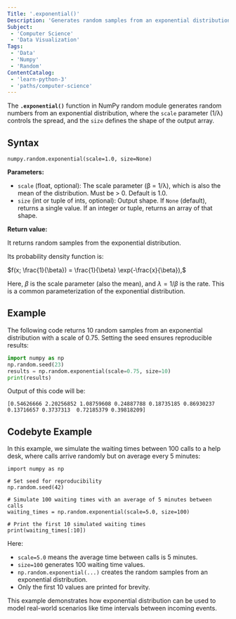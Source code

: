 ```yaml
---
Title: '.exponential()'
Description: 'Generates random samples from an exponential distribution using a specified scale.'
Subject:
 - 'Computer Science'
 - 'Data Visualization'
Tags:
 - 'Data'
 - 'Numpy'
 - 'Random'
ContentCatalog:
 - 'learn-python-3'
 - 'paths/computer-science'
---
```


The **`.exponential()`** function in NumPy random module generates random numbers from an exponential distribution, where the `scale` parameter (1/λ) controls the spread, and the `size` defines the shape of the output array.

## Syntax

```pseudo
numpy.random.exponential(scale=1.0, size=None)
```

**Parameters:**

- `scale` (float, optional): The scale parameter (β = 1/λ), which is also the mean of the distribution. Must be > 0. Default is 1.0.
- `size` (int or tuple of ints, optional): Output shape. If `None` (default), returns a single value. If an integer or tuple, returns an array of that shape.

**Return value:**

It returns random samples from the exponential distribution.

Its probability density function is:

$f(x; \frac{1}{\beta}) = \frac{1}{\beta} \exp(-\frac{x}{\beta}),$

Here, $\beta$ is the scale parameter (also the mean), and $\lambda = 1/\beta$ is the rate. This is a common parameterization of the exponential distribution.

## Example

The following code returns 10 random samples from an exponential distribution with a scale of 0.75. Setting the seed ensures reproducible results:

```py
import numpy as np
np.random.seed(23)
results = np.random.exponential(scale=0.75, size=10)
print(results)
```

Output of this code will be:

```shell
[0.54626666 2.20256852 1.08759608 0.24887788 0.18735185 0.86930237 0.13716657 0.3737313  0.72185379 0.39818209]
```

## Codebyte Example

In this example, we simulate the waiting times between 100 calls to a help desk, where calls arrive randomly but on average every 5 minutes:

```codebyte/python
import numpy as np

# Set seed for reproducibility
np.random.seed(42)

# Simulate 100 waiting times with an average of 5 minutes between calls
waiting_times = np.random.exponential(scale=5.0, size=100)

# Print the first 10 simulated waiting times
print(waiting_times[:10])
```

Here:

- `scale=5.0` means the average time between calls is 5 minutes.
- `size=100` generates 100 waiting time values.
- `np.random.exponential(...)` creates the random samples from an exponential distribution.
- Only the first 10 values are printed for brevity.

This example demonstrates how exponential distribution can be used to model real-world scenarios like time intervals between incoming events.
